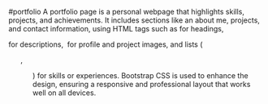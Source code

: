 #portfolio
A portfolio page is a personal webpage that highlights skills, projects, and achievements. It includes sections like an about me, projects, and contact information, using HTML tags such as <h> for headings, <p> for descriptions, <img> for profile and project images, and lists (<ul>, <ol>) for skills or experiences. Bootstrap CSS is used to enhance the design, ensuring a responsive and professional layout that works well on all devices.
